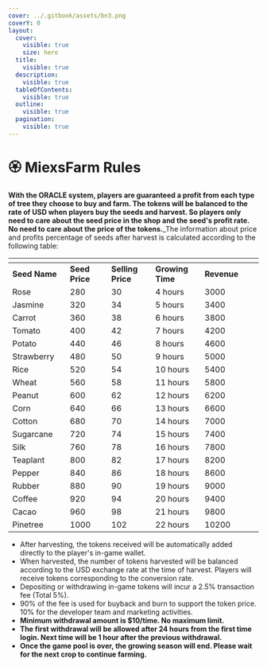 ```yaml
---
cover: ../.gitbook/assets/bn3.png
coverY: 0
layout:
  cover:
    visible: true
    size: hero
  title:
    visible: true
  description:
    visible: true
  tableOfContents:
    visible: true
  outline:
    visible: true
  pagination:
    visible: true
---
```


# 🏵️ MiexsFarm Rules

**With the ORACLE system, players are guaranteed a profit from each type of tree they choose to buy and farm. The tokens will be balanced to the rate of USD when players buy the seeds and harvest. So players only need to care about the seed price in the shop and the seed's profit rate. No need to care about the price of the tokens.**_The information about price and profits percentage of seeds after harvest is calculated according to the following table:

<table data-header-hidden><thead><tr><th width="134"></th><th width="123"></th><th width="115"></th><th width="121"></th><th width="121"></th><th></th></tr></thead><tbody><tr><td><strong>Seed Name</strong></td><td><strong>Seed Price</strong></td><td><strong>Selling Price</strong></td><td><strong>Growing Time</strong></td><td><strong>Revenue</strong></td></tr><tr><td>Rose</td><td>280</td><td>30</td><td>4 hours</td><td>3000</td></tr><tr><td>Jasmine</td><td>320</td><td>34</td><td>5 hours</td><td>3400</td></tr><tr><td>Carrot</td><td>360</td><td>38</td><td>6 hours</td><td>3800</td></tr><tr><td>Tomato</td><td>400</td><td>42</td><td>7 hours</td><td>4200</td></tr><tr><td>Potato</td><td>440</td><td>46</td><td>8 hours</td><td>4600</td></tr><tr><td>Strawberry</td><td>480</td><td>50</td><td>9 hours</td><td>5000</td></tr><tr><td>Rice</td><td>520</td><td>54</td><td>10 hours</td><td>5400</td></tr><tr><td>Wheat</td><td>560</td><td>58</td><td>11 hours</td><td>5800</td></tr><tr><td>Peanut</td><td>600</td><td>62</td><td>12 hours</td><td>6200</td></tr><tr><td>Corn</td><td>640</td><td>66</td><td>13 hours</td><td>6600</td></tr><tr><td>Cotton</td><td>680</td><td>70</td><td>14 hours</td><td>7000</td></tr><tr><td>Sugarcane</td><td>720</td><td>74</td><td>15 hours</td><td>7400</td></tr><tr><td>Silk</td><td>760</td><td>78</td><td>16 hours</td><td>7800</td></tr><tr><td>Teaplant</td><td>800</td><td>82</td><td>17 hours</td><td>8200</td></tr><tr><td>Pepper</td><td>840</td><td>86</td><td>18 hours</td><td>8600</td></tr><tr><td>Rubber</td><td>880</td><td>90</td><td>19 hours</td><td>9000</td></tr><tr><td>Coffee</td><td>920</td><td>94</td><td>20 hours</td><td>9400</td></tr><tr><td>Cacao</td><td>960</td><td>98</td><td>21 hours</td><td>9800</td></tr><tr><td>Pinetree</td><td>1000</td><td>102</td><td>22 hours</td><td>10200</td></tr></tbody></table>

* After harvesting, the tokens received will be automatically added directly to the player's in-game wallet.
* When harvested, the number of tokens harvested will be balanced according to the USD exchange rate at the time of harvest. Players will receive tokens corresponding to the conversion rate.
* Depositing or withdrawing in-game tokens will incur a 2.5% transaction fee (Total 5%).
* 90% of the fee is used for buyback and burn to support the token price. 10% for the developer team and marketing activities.
* **Minimum withdrawal amount is $10/time. No maximum limit.**
* **The first withdrawal will be allowed after 24 hours from the first time login. Next time will be 1 hour after the previous withdrawal.**
* **Once the game pool is over, the growing season will end. Please wait for the next crop to continue farming.**

